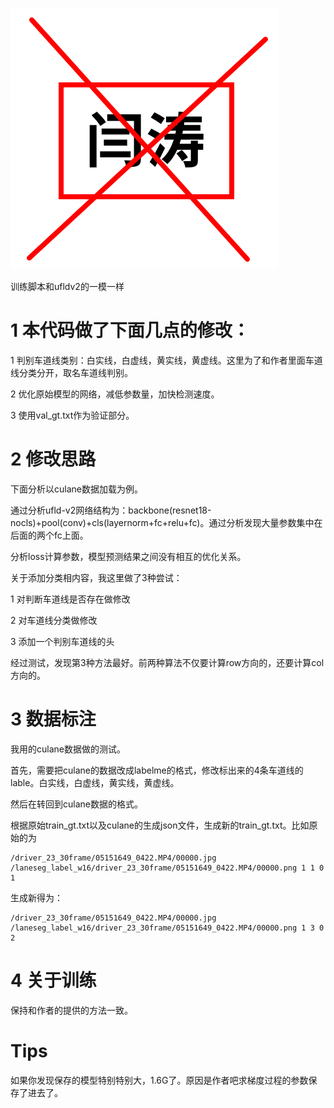 ![img](sbyt.png "vis")

训练脚本和ufldv2的一模一样

# 1 本代码做了下面几点的修改：

1 判别车道线类别：白实线，白虚线，黄实线，黄虚线。这里为了和作者里面车道线分类分开，取名车道线判别。

2 优化原始模型的网络，减低参数量，加快检测速度。

3 使用val_gt.txt作为验证部分。

# 2 修改思路

下面分析以culane数据加载为例。

通过分析ufld-v2网络结构为：backbone(resnet18-nocls)+pool(conv)+cls(layernorm+fc+relu+fc)。通过分析发现大量参数集中在后面的两个fc上面。

分析loss计算参数，模型预测结果之间没有相互的优化关系。

关于添加分类相内容，我这里做了3种尝试：

1 对判断车道线是否存在做修改

2 对车道线分类做修改

3 添加一个判别车道线的头

经过测试，发现第3种方法最好。前两种算法不仅要计算row方向的，还要计算col方向的。

# 3 数据标注

我用的culane数据做的测试。

首先，需要把culane的数据改成labelme的格式，修改标出来的4条车道线的lable。白实线，白虚线，黄实线，黄虚线。

然后在转回到culane数据的格式。

根据原始train_gt.txt以及culane的生成json文件，生成新的train_gt.txt。比如原始的为

```
/driver_23_30frame/05151649_0422.MP4/00000.jpg /laneseg_label_w16/driver_23_30frame/05151649_0422.MP4/00000.png 1 1 0 1
```

生成新得为：

```
/driver_23_30frame/05151649_0422.MP4/00000.jpg /laneseg_label_w16/driver_23_30frame/05151649_0422.MP4/00000.png 1 3 0 2
```

# 4 关于训练

保持和作者的提供的方法一致。

# Tips

如果你发现保存的模型特别特别大，1.6G了。原因是作者吧求梯度过程的参数保存了进去了。
